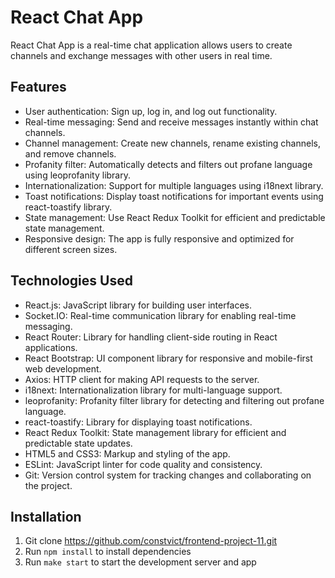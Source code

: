 # React Chat App

React Chat App is a real-time chat application allows users to create channels and exchange messages with other users in real time.

## Features

- User authentication: Sign up, log in, and log out functionality.
- Real-time messaging: Send and receive messages instantly within chat channels.
- Channel management: Create new channels, rename existing channels, and remove channels.
- Profanity filter: Automatically detects and filters out profane language using leoprofanity library.
- Internationalization: Support for multiple languages using i18next library.
- Toast notifications: Display toast notifications for important events using react-toastify library.
- State management: Use React Redux Toolkit for efficient and predictable state management.
- Responsive design: The app is fully responsive and optimized for different screen sizes.

## Technologies Used

- React.js: JavaScript library for building user interfaces.
- Socket.IO: Real-time communication library for enabling real-time messaging.
- React Router: Library for handling client-side routing in React applications.
- React Bootstrap: UI component library for responsive and mobile-first web development.
- Axios: HTTP client for making API requests to the server.
- i18next: Internationalization library for multi-language support.
- leoprofanity: Profanity filter library for detecting and filtering out profane language.
- react-toastify: Library for displaying toast notifications.
- React Redux Toolkit: State management library for efficient and predictable state updates.
- HTML5 and CSS3: Markup and styling of the app.
- ESLint: JavaScript linter for code quality and consistency.
- Git: Version control system for tracking changes and collaborating on the project.

## Installation

1. Git clone https://github.com/constvict/frontend-project-11.git
2. Run `npm install` to install dependencies
3. Run `make start` to start the development server and app
